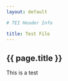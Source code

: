 ```yaml
---
layout: default

# TEI Header Info

title: Test File
---
```


<h2>{{ page.title }}</h2>

<p>This is a test</p>


